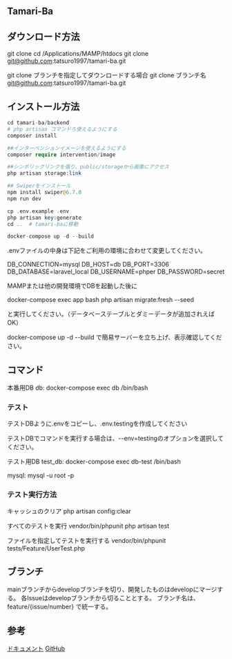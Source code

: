 ## Tamari-Ba

## ダウンロード方法

git clone
cd /Applications/MAMP/htdocs
git clone git@github.com:tatsuro1997/tamari-ba.git

git clone ブランチを指定してダウンロードする場合
git clone ブランチ名 git@github.com:tatsuro1997/tamari-ba.git


## インストール方法

```php
cd tamari-ba/backend
# php artisan コマンドろ使えるようにする
composer install

##インターベンションイメージを使えるようにする
composer require intervention/image

##シンボリックリンクを張り、public/storageから画像にアクセス
php artisan storage:link

## Swiperをインストール
npm install swiper@6.7.0
npm run dev

cp .env.example .env
php artisan key:generate
cd ..  # tamari-baに移動

docker-compose up -d --build
```


.envファイルの中身は下記をご利用の環境に合わせて変更してください。

DB_CONNECTION=mysql
DB_HOST=db
DB_PORT=3306
DB_DATABASE=laravel_local
DB_USERNAME=phper
DB_PASSWORD=secret


MAMPまたは他の開発環境でDBを起動した後に

docker-compose exec app bash
php artisan migrate:fresh --seed

と実行してください。（データベーステーブルとダミーデータが追加されえばOK）

docker-compose up -d --build
で簡易サーバーを立ち上げ、表示確認してください。

## コマンド
  本番用DB
db:
  docker-compose exec db /bin/bash

### テスト
テストDBように.envをコピーし、.env.testingを作成してください

テストDBでコマンドを実行する場合は、--env=testingのオプションを選択してください。

  テスト用DB
test_db:
  docker-compose exec db-test /bin/bash

mysql:
  mysql -u root -p

### テスト実行方法
キャッシュのクリア
  php artisan config:clear

すべてのテストを実行
  vendor/bin/phpunit
  php artisan test

ファイルを指定してテストを実行する
  vendor/bin/phpunit tests/Feature/UserTest.php


## ブランチ
mainブランチからdevelopブランチを切り、開発したものはdevelopにマージする。
各Issueはdevelopブランチから切ることとする。
ブランチ名は、feature/{issue/number} で統一する。


## 参考
[ドキュメント](https://qiita.com/hiroto_husqy/items/f87ca0bdb4b23f0449e9)
[GitHub](https://github.com/Hiroto-Iizuka/Tamari-Ba)
